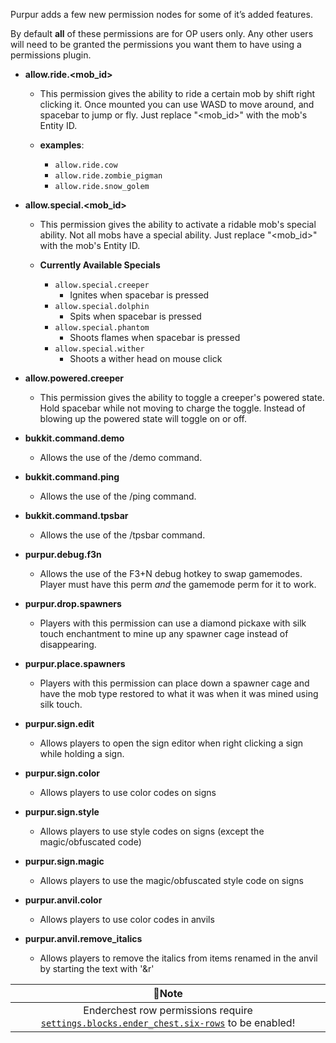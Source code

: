 Purpur adds a few new permission nodes for some of it’s added features.

By default **all** of these permissions are for OP users only. Any other users will need to be granted the permissions you want them to have using a permissions plugin.

* **allow.ride.<mob_id>**
    - This permission gives the ability to ride a certain mob by shift
    right clicking it. Once mounted you can use WASD to move around, and spacebar to jump or fly. Just replace "<mob_id>" with the mob's Entity ID.

    - **examples**:
        - `allow.ride.cow`
        - `allow.ride.zombie_pigman`
        - `allow.ride.snow_golem`

* **allow.special.<mob_id>**
    - This permission gives the ability to activate a ridable mob's
    special ability. Not all mobs have a special ability. Just replace "<mob_id>" with
    the mob's Entity ID.

    - **Currently Available Specials**
        - `allow.special.creeper`
            - Ignites when spacebar is pressed
        - `allow.special.dolphin`
            - Spits when spacebar is pressed
        - `allow.special.phantom`
            - Shoots flames when spacebar is pressed
        - `allow.special.wither`
            - Shoots a wither head on mouse click

* **allow.powered.creeper**
    - This permission gives the ability to toggle a creeper's powered state.
    Hold spacebar while not moving to charge the toggle. Instead of blowing up the powered
    state will toggle on or off.

* **bukkit.command.demo**
    - Allows the use of the /demo command.

* **bukkit.command.ping**
    - Allows the use of the /ping command.

* **bukkit.command.tpsbar**
    - Allows the use of the /tpsbar command.

* **purpur.debug.f3n**
    - Allows the use of the F3+N debug hotkey to swap gamemodes.
    Player must have this perm _and_ the gamemode perm for it to work.

* **purpur.drop.spawners**
    - Players with this permission can use a diamond pickaxe with silk
    touch enchantment to mine up any spawner cage instead of disappearing.

* **purpur.place.spawners**
    - Players with this permission can place down a spawner cage and
    have the mob type restored to what it was when it was mined using silk touch.

* **purpur.sign.edit**
    - Allows players to open the sign editor when right clicking a sign
    while holding a sign.

* **purpur.sign.color**
    - Allows players to use color codes on signs

* **purpur.sign.style**
    - Allows players to use style codes on signs (except the magic/obfuscated code)

* **purpur.sign.magic**
    - Allows players to use the magic/obfuscated style code on signs

* **purpur.anvil.color**
    - Allows players to use color codes in anvils

* **purpur.anvil.remove_italics**
    - Allows players to remove the italics from items renamed in the anvil by starting the text with '&r'

| **📝Note** |
| :----------: |
| Enderchest row permissions require [`settings.blocks.ender_chest.six-rows`](https://pl3xgaming.github.io/PurpurDocs/Configuration#ender_chest) to be enabled! |
